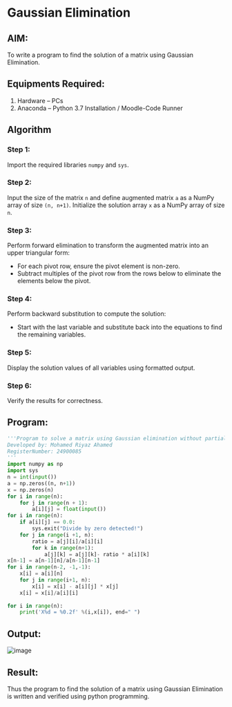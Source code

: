 # Gaussian Elimination

## AIM:
To write a program to find the solution of a matrix using Gaussian Elimination.

## Equipments Required:
1. Hardware – PCs
2. Anaconda – Python 3.7 Installation / Moodle-Code Runner

## Algorithm
### Step 1:  
Import the required libraries `numpy` and `sys`.  

### Step 2:  
Input the size of the matrix `n` and define augmented matrix `a` as a NumPy array of size `(n, n+1)`. Initialize the solution array `x` as a NumPy array of size `n`.  

### Step 3:  
Perform forward elimination to transform the augmented matrix into an upper triangular form:  
- For each pivot row, ensure the pivot element is non-zero.  
- Subtract multiples of the pivot row from the rows below to eliminate the elements below the pivot.

### Step 4:  
Perform backward substitution to compute the solution:  
- Start with the last variable and substitute back into the equations to find the remaining variables.

### Step 5:  
Display the solution values of all variables using formatted output.

### Step 6:  
Verify the results for correctness.

## Program:
```python
'''Program to solve a matrix using Gaussian elimination without partial pivoting.
Developed by: Mohamed Riyaz Ahamed
RegisterNumber: 24900085
'''
import numpy as np
import sys
n = int(input())
a = np.zeros((n, n+1))
x = np.zeros(n)
for i in range(n):
    for j in range(n + 1):
        a[i][j] = float(input())
for i in range(n):
    if a[i][j] == 0.0:
        sys.exit("Divide by zero detected!")
    for j in range(i +1, n):
        ratio = a[j][i]/a[i][i]
        for k in range(n+1):
            a[j][k] = a[j][k]- ratio * a[i][k]
x[n-1] = a[n-1][n]/a[n-1][n-1]
for i in range(n-2, -1,-1):
    x[i] = a[i][n]
    for j in range(i+1, n):
        x[i] = x[i] - a[i][j] * x[j]
    x[i] = x[i]/a[i][i]
    
for i in range(n):
    print('X%d = %0.2f' %(i,x[i]), end=" ")
```

## Output:
![image](https://github.com/user-attachments/assets/f1e02435-c718-4080-9c43-694659ae31f5)
 
## Result:
Thus the program to find the solution of a matrix using Gaussian Elimination is written and verified using python programming.

